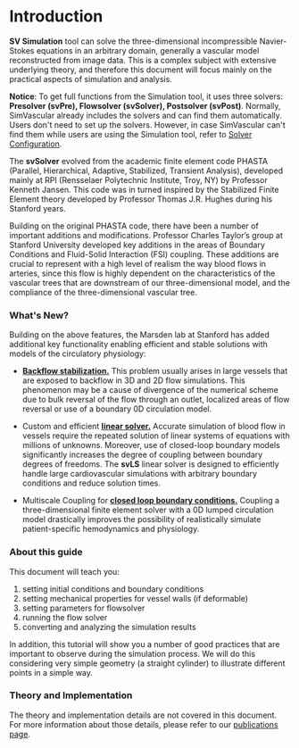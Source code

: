 # Introduction

**SV Simulation** tool can solve the three-dimensional incompressible Navier-Stokes equations in an arbitrary domain, generally a vascular model reconstructed from image data. This is a complex subject with extensive underlying theory, and therefore this document will focus mainly on the practical aspects of simulation and analysis.

**Notice**: To get full functions from the Simulation tool, it uses three solvers: **Presolver (svPre), Flowsolver (svSolver), Postsolver (svPost)**. Normally, SimVascular already includes the solvers and can find them automatically. Users don't need to set up the solvers. However, in case SimVascular can't find them while users are using the Simulation tool, refer to [Solver Configuration](#solverconfiguration).

The **svSolver** evolved from the academic finite element code PHASTA (Parallel, Hierarchical, Adaptive, Stabilized, Transient Analysis), developed mainly at RPI (Rensselaer Polytechnic Institute, Troy, NY) by Professor Kenneth Jansen. This code was in turned inspired by the Stabilized Finite Element theory developed by Professor Thomas J.R. Hughes during his Stanford years.

Building on the original PHASTA code, there have been a number of important additions and modifications. Professor Charles Taylor’s group at Stanford University developed key additions in the areas of Boundary Conditions and Fluid-Solid Interaction (FSI) coupling. These additions are crucial to represent with a high level of realism the way blood flows in arteries, since this flow is highly dependent on the characteristics of the vascular trees that are downstream of our three-dimensional model, and the compliance of the three-dimensional vascular tree.

### What's New?

Building on the above features, the Marsden lab at Stanford has added additional key functionality enabling efficient and stable solutions with models of the circulatory physiology:

- [**Backflow stabilization.**](references.html#refSec2) This problem usually arises in large vessels that are exposed to backflow in 3D and 2D flow simulations. This phenomenon may be a cause of divergence of the numerical scheme due to bulk reversal of the flow through an outlet, localized areas of flow reversal or use of a boundary 0D circulation model.

- Custom and efficient [**linear solver.**](references.html#refSec3) Accurate simulation of blood flow in vessels require the repeated solution of linear systems of equations with millions of unknowns. Moreover, use of closed-loop boundary models significantly increases the degree of coupling between boundary degrees of freedoms. The **svLS** linear solver is designed to efficiently handle large cardiovascular simulations with arbitrary boundary conditions and reduce solution times.

- Multiscale Coupling for [**closed loop boundary conditions.**](references.html#refSec2) Coupling a three-dimensional finite element solver with a 0D lumped circulation model drastically improves the possibility of realistically simulate patient-specific hemodynamics and physiology.

### About this guide

This document will teach you:

1. setting initial conditions and boundary conditions
2. setting mechanical properties for vessel walls (if deformable)
3. setting parameters for flowsolver
4. running the flow solver
5. converting and analyzing the simulation results

In addition, this tutorial will show you a number of good practices that are important to observe during the simulation process. We will do this considering very simple geometry (a straight cylinder) to illustrate different points in a simple way.

### Theory and Implementation

The theory and implementation details are not covered in this document. For more information about those details, please refer to our [publications page](references.html).
